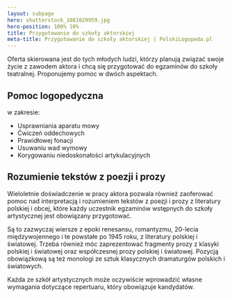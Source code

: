```yaml
---
layout: subpage
hero: shutterstock_1081029959.jpg
hero-position: 100% 10%
title: Przygotowanie do szkoły aktorskiej
meta-title: Przygotowanie do szkoły aktorskiej | PolskiLogopeda.pl
---
```


Oferta skierowana jest do tych młodych ludzi, którzy planują związać swoje życie z zawodem aktora 
i chcą się przygotować do egzaminów do szkoły teatralnej. Proponujemy pomoc w dwóch aspektach.

## Pomoc logopedyczna

w zakresie:
- Usprawniania aparatu mowy
- Ćwiczeń oddechowych
- Prawidłowej fonacji
- Usuwaniu wad wymowy
- Korygowaniu niedoskonałości artykulacyjnych
    
## Rozumienie tekstów z poezji i prozy

Wieloletnie doświadczenie w pracy aktora pozwala również zaoferować pomoc nad 
interpretacją i&nbsp;rozumieniem tekstów z poezji i prozy z literatury polskiej i&nbsp;obcej, 
które każdy uczestnik egzaminów wstępnych do szkoły artystycznej jest obowiązany przygotować.
 
Są to zazwyczaj wiersze z epoki renesansu, 
romantyzmu, 20-lecia międzywojennego i te powstałe po 1945 roku, z literatury polskiej i światowej. 
Trzeba również móc zaprezentować fragmenty prozy z&nbsp;klasyki polskiej i światowej oraz współczesnej 
prozy polskiej i światowej. Pozycją obowiązkową są też monologi ze sztuk klasycznych dramaturgów 
polskich i światowych. 

Każda ze szkół artystycznych może oczywiście wprowadzić własne wymagania 
dotyczące repertuaru, który obowiązuje kandydatów.
